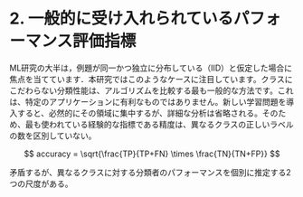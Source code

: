 # 2. 一般的に受け入れられているパフォーマンス評価指標

ML研究の大半は，例題が同一かつ独立に分布している（IID）と仮定した場合に焦点を当てています．本研究ではこのようなケースに注目しています。クラスにこだわらない分類性能は、アルゴリズムを比較する最も一般的な方法です。これは、特定のアプリケーションに有利なものではありません。新しい学習問題を導入すると、必然的にその領域に集中するが、詳細な分析は省略される。そのため、最も使われている経験的な指標である精度は、異なるクラスの正しいラベルの数を区別していない。

$$
accuracy = \sqrt{\frac{TP}{TP+FN} \times \frac{TN}{TN+FP}}
$$

矛盾するが、異なるクラスに対する分類者のパフォーマンスを個別に推定する2つの尺度がある。

